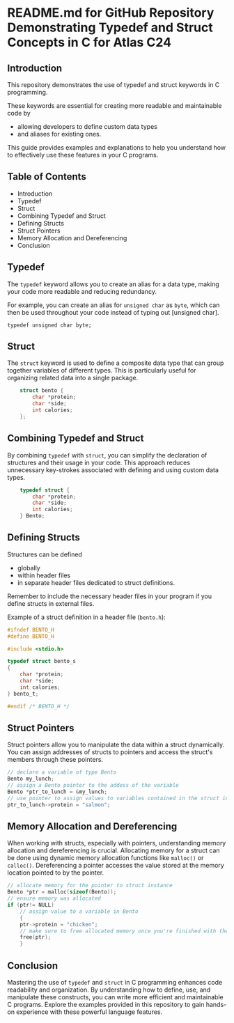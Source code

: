 # README.md for GitHub Repository Demonstrating Typedef and Struct Concepts in C for Atlas C24

## Introduction
This repository demonstrates the use of typedef and struct keywords in C programming. 

These keywords are essential for creating more readable and maintainable code by 
- allowing developers to define custom data types
- and aliases for existing ones. 

This guide provides examples and explanations to help you understand how to effectively use these features in your C programs.

## Table of Contents
- Introduction
- Typedef
- Struct
- Combining Typedef and Struct
- Defining Structs
- Struct Pointers
- Memory Allocation and Dereferencing
- Conclusion

## Typedef
The `typedef` keyword allows you to create an alias for a data type, making your code more readable and reducing redundancy. 

For example, you can create an alias for `unsigned char` as `byte`, which can then be used throughout your code instead of typing out [unsigned char].

`typedef unsigned char byte;`

## Struct
The `struct` keyword is used to define a composite data type that can group together variables of different types. This is particularly useful for organizing related data into a single package.

```c 
    struct bento {
        char *protein;
        char *side;
        int calories;
    };
```

## Combining Typedef and Struct
By combining `typedef` with `struct`, you can simplify the declaration of structures and their usage in your code. This approach reduces unnecessary key-strokes associated with defining and using custom data types.

``` c
    typedef struct {
        char *protein;
        char *side;
        int calories;
    } Bento;
```

## Defining Structs
Structures can be defined 
- globally 
- within header files
- in separate header files dedicated to struct definitions. 

Remember to include the necessary header files in your program if you define structs in external files.

Example of a struct definition in a header file (`bento.h`):

``` c
#ifndef BENTO_H
#define BENTO_H

#include <stdio.h>

typedef struct bento_s
{
    char *protein;
    char *side;
    int calories;
} bento_t;

#endif /* BENTO_H */
```
## Struct Pointers
Struct pointers allow you to manipulate the data within a struct dynamically. You can assign addresses of structs to pointers and access the struct's members through these pointers.

``` c
// declare a variable of type Bento
Bento my_lunch; 
// assign a Bento pointer to the addess of the variable
Bento *ptr_to_lunch = &my_lunch;
// use pointer to assign values to variables contained in the struct instance
ptr_to_lunch->protein = "salmon";
```

## Memory Allocation and Dereferencing
When working with structs, especially with pointers, understanding memory allocation and dereferencing is crucial. Allocating memory for a struct can be done using dynamic memory allocation functions like `malloc()` or `calloc()`. Dereferencing a pointer accesses the value stored at the memory location pointed to by the pointer.

``` c
// allocate memory for the pointer to struct instance
Bento *ptr = malloc(sizeof(Bento));
// ensure memory was allocated
if (ptr!= NULL) 
    // assign value to a variable in Bento
    {
    ptr->protein = "chicken";
    // make sure to free allocated memory once you're finished with the struct
    free(ptr);
    }
```

## Conclusion
Mastering the use of `typedef` and `struct` in C programming enhances code readability and organization. By understanding how to define, use, and manipulate these constructs, you can write more efficient and maintainable C programs. Explore the examples provided in this repository to gain hands-on experience with these powerful language features.